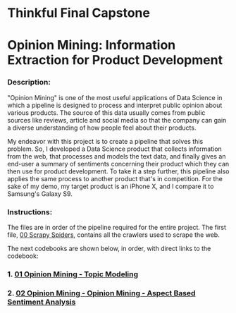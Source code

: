 # Thinkful Final Capstone 

# Opinion Mining: Information Extraction for Product Development

### Description:

"Opinion Mining" is one of the most useful applications of Data Science in which a pipeline is designed to process and interpret public opinion about various products. The source of this data usually comes from public sources like reviews, article and social media so that the company can gain a diverse understanding of how people feel about their products.

My endeavor with this project is to create a pipeline that solves this problem. So, I developed a Data Science product that collects information from the web, that processes and models the text data, and finally gives an end-user a summary of sentiments concerning their product which they can then use for product development. To take it a step further, this pipeline also applies the same process to another product that's in competition. For the sake of my demo, my target product is an iPhone X, and I compare it to Samsung's Galaxy S9.

### Instructions:
The files are in order of the pipeline required for the entire project. The first file, [00 Scrapy Spiders](https://github.com/ayan1995/DataDriven/tree/master/Opinion%20Mining/00%20Scrapy%20Spiders), contains all the crawlers used to scrape the web.

The next codebooks are shown below, in order, with direct links to the codebook:
### 1. [01 Opinion Mining - Topic Modeling](https://github.com/ayan1995/DataDriven/blob/98d094c9847df1b7b96641b723d24a43e1b6eadb/Opinion%20Mining/01%20Topic%20Modelling/Opinion%20Mining%20-%20Topic%20Modeling.ipynb)
### 2. [02 Opinion Mining - Opinion Mining - Aspect Based Sentiment Analysis](https://github.com/ayan1995/DataDriven/blob/8ab04bb19bc987f6f85c7b9676d928a3cd6b817b/Opinion%20Mining/02%20Opinion%20Mining/Opinion%20Mining%20-%20Aspect%20Based%20Sentiment%20Analysis.ipynb)
